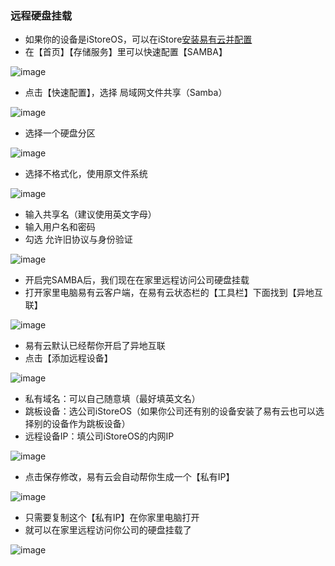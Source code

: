 ### 远程硬盘挂载

- 如果你的设备是iStoreOS，可以在iStore[安装易有云并配置](https://doc.linkease.com/zh/guide/linkease/install/device/istoreos.html)
- 在【首页】【存储服务】里可以快速配置【SAMBA】

![image](./image/mount/1.jpg)

- 点击【快速配置】，选择 局域网文件共享（Samba）

![image](./image/mount/2.jpg)

- 选择一个硬盘分区

![image](./image/mount/3.jpg)

- 选择不格式化，使用原文件系统

![image](./image/mount/4.jpg)

- 输入共享名（建议使用英文字母）
- 输入用户名和密码
- 勾选 允许旧协议与身份验证

![image](./image/mount/5.jpg)


- 开启完SAMBA后，我们现在在家里远程访问公司硬盘挂载
- 打开家里电脑易有云客户端，在易有云状态栏的【工具栏】下面找到【异地互联】

![image](./image/remote/1.jpg)

- 易有云默认已经帮你开启了异地互联
- 点击【添加远程设备】

![image](./image/remote/20.jpg)

- 私有域名：可以自己随意填（最好填英文名）
- 跳板设备：选公司iStoreOS（如果你公司还有别的设备安装了易有云也可以选择别的设备作为跳板设备）
- 远程设备IP：填公司iStoreOS的内网IP

![image](./image/mount/6.jpg)

- 点击保存修改，易有云会自动帮你生成一个【私有IP】

![image](./image/mount/7.jpg)

- 只需要复制这个【私有IP】在你家里电脑打开
- 就可以在家里远程访问你公司的硬盘挂载了

![image](./image/mount/8.jpg)

